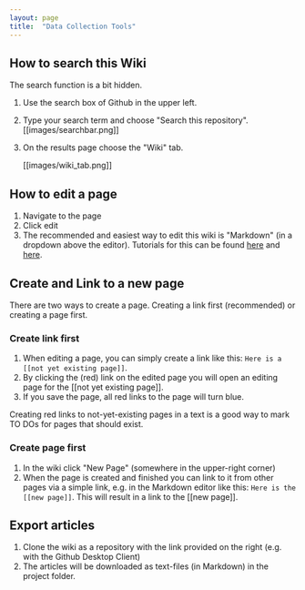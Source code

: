 ```yaml
---
layout: page
title:  "Data Collection Tools"
---
```




## How to search this Wiki

The search function is a bit hidden.

1.  Use the search box of Github in the upper left.
2.  Type your search term and choose "Search this repository".
    [[images/searchbar.png]]
3.  On the results page choose the "Wiki" tab.
    
    [[images/wiki_tab.png]]



## How to edit a page

1. Navigate to the page
2. Click edit
3. The recommended and easiest way to edit this wiki is "Markdown" (in a dropdown above the editor). Tutorials for this can be found [here](https://help.github.com/en/articles/about-writing-and-formatting-on-github) and [here](https://guides.github.com/features/mastering-markdown/).

## Create and Link to a new page

There are two ways to create a page. Creating a link first (recommended) or creating a page first.

### Create link first

1. When editing a page, you can simply create a link like this: `Here is a [[not yet existing page]]`.
2. By clicking the (red) link on the edited page you will open an editing page for the [[not yet existing page]].
3. If you save the page, all red links to the page will turn blue.

Creating red links to not-yet-existing pages in a text is a good way to mark TO DOs for pages that should exist.

### Create page first

1. In the wiki click "New Page" (somewhere in the upper-right corner)
2. When the page is created and finished you can link to it from other pages via a simple link, e.g. in the Markdown editor like this: `Here is the [[new page]]`. This will result in a link to the [[new page]].

## Export articles

1. Clone the wiki as a repository with the link provided on the right (e.g. with the Github Desktop Client)
2. The articles will be downloaded as text-files (in Markdown) in the project folder.

